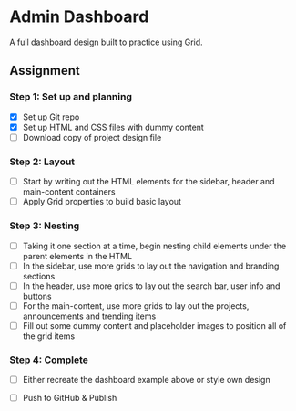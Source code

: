 # Admin Dashboard

A full dashboard design built to practice using Grid.

## Assignment

### Step 1: Set up and planning
- [x] Set up Git repo
- [x] Set up HTML and CSS files with dummy content
- [ ] Download copy of project design file

### Step 2: Layout
- [ ] Start by writing out the HTML elements for the sidebar, header and main-content containers
- [ ] Apply Grid properties to build basic layout

### Step 3: Nesting
- [ ] Taking it one section at a time, begin nesting child elements under the parent elements in the HTML
- [ ] In the sidebar, use more grids to lay out the navigation and branding sections
- [ ] In the header, use more grids to lay out the search bar, user info and buttons
- [ ] For the main-content, use more grids to lay out the projects, announcements and trending items
- [ ] Fill out some dummy content and placeholder images to position all of the grid items

### Step 4: Complete
- [ ] Either recreate the dashboard example above or style own design
- [ ] Push to GitHub & Publish

